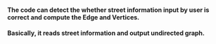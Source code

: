 #### The code can detect the whether street information input by user is correct and compute the Edge and Vertices.


#### Basically, it reads street information and output undirected graph.

